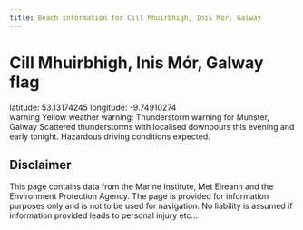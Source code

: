 ```yaml
---
title: Beach information for Cill Mhuirbhigh, Inis Mór, Galway
---
```

# Cill Mhuirbhigh, Inis Mór, Galway <span class="material-icons blue-flag">flag</span>

<div class="location-info">latitude: 53.13174245 longitude: -9.74910274</div>
<div class="met-eireann-warnings"><span class="material-icons yellow-warning">warning</span>&nbsp;Yellow weather warning: Thunderstorm warning for Munster, Galway Scattered thunderstorms with localised downpours this evening and early tonight. Hazardous driving conditions expected.&nbsp;</div>
<div></div>

## Disclaimer

This page contains data from the Marine Institute, 
Met Eireann and the Environment Protection Agency. The page is provided for
information purposes only and is not to be used for navigation. No liability 
is assumed if information provided leads to personal injury etc...